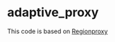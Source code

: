 # adaptive_proxy

This code is based on [Regionproxy]([[https://github.com/yandex-research/ddpm-segmentation])

